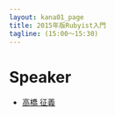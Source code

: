 ```yaml
---
layout: kana01_page
title: 2015年版Rubyist入門
tagline: (15:00〜15:30)
---
```


# Speaker
- [高橋 征義](/kana01/profiles.html#takahashim)
